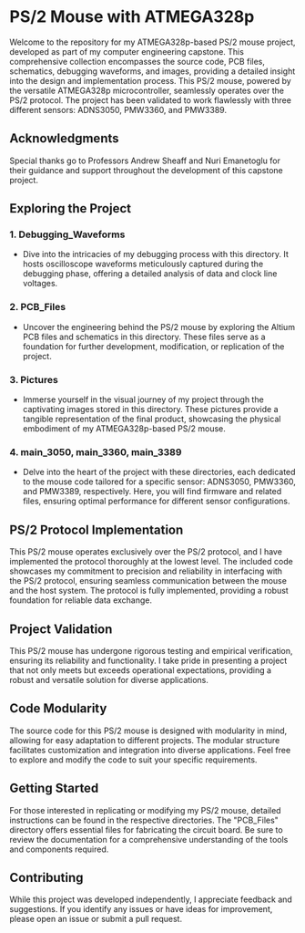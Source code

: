 # PS/2 Mouse with ATMEGA328p

Welcome to the repository for my ATMEGA328p-based PS/2 mouse project, developed as part of my computer engineering capstone. This comprehensive collection encompasses the source code, PCB files, schematics, debugging waveforms, and images, providing a detailed insight into the design and implementation process. This PS/2 mouse, powered by the versatile ATMEGA328p microcontroller, seamlessly operates over the PS/2 protocol. The project has been validated to work flawlessly with three different sensors: ADNS3050, PMW3360, and PMW3389.

## Acknowledgments

Special thanks go to Professors Andrew Sheaff and Nuri Emanetoglu for their guidance and support throughout the development of this capstone project.

## Exploring the Project

### 1. Debugging_Waveforms
   - Dive into the intricacies of my debugging process with this directory. It hosts oscilloscope waveforms meticulously captured during the debugging phase, offering a detailed analysis of data and clock line voltages.

### 2. PCB_Files
   - Uncover the engineering behind the PS/2 mouse by exploring the Altium PCB files and schematics in this directory. These files serve as a foundation for further development, modification, or replication of the project.

### 3. Pictures
   - Immerse yourself in the visual journey of my project through the captivating images stored in this directory. These pictures provide a tangible representation of the final product, showcasing the physical embodiment of my ATMEGA328p-based PS/2 mouse.

### 4. main_3050, main_3360, main_3389
   - Delve into the heart of the project with these directories, each dedicated to the mouse code tailored for a specific sensor: ADNS3050, PMW3360, and PMW3389, respectively. Here, you will find firmware and related files, ensuring optimal performance for different sensor configurations.

## PS/2 Protocol Implementation

This PS/2 mouse operates exclusively over the PS/2 protocol, and I have implemented the protocol thoroughly at the lowest level. The included code showcases my commitment to precision and reliability in interfacing with the PS/2 protocol, ensuring seamless communication between the mouse and the host system. The protocol is fully implemented, providing a robust foundation for reliable data exchange.

## Project Validation

This PS/2 mouse has undergone rigorous testing and empirical verification, ensuring its reliability and functionality. I take pride in presenting a project that not only meets but exceeds operational expectations, providing a robust and versatile solution for diverse applications.

## Code Modularity

The source code for this PS/2 mouse is designed with modularity in mind, allowing for easy adaptation to different projects. The modular structure facilitates customization and integration into diverse applications. Feel free to explore and modify the code to suit your specific requirements.

## Getting Started

For those interested in replicating or modifying my PS/2 mouse, detailed instructions can be found in the respective directories. The "PCB_Files" directory offers essential files for fabricating the circuit board. Be sure to review the documentation for a comprehensive understanding of the tools and components required.

## Contributing

While this project was developed independently, I appreciate feedback and suggestions. If you identify any issues or have ideas for improvement, please open an issue or submit a pull request.
